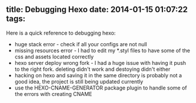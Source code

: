 title: Debugging Hexo
date: 2014-01-15 01:07:22
tags:
---
Here is a quick reference to debugging hexo:

+ huge stack error - check if all your configs are not null
+ missing resources error - I had to edit my *.styl files to have some of the css and assets located correctly
+ hexo server deploy wrong fork - I had a huge issue with having it push to the right fork. deleting didn't work and destoying didn't either
+ hacking on hexo and saving it in the same directory is probably not a good idea, the project is still being updated currently
+ use the HEXO-CNAME-GENERATOR package plugin to handle some of the errors with creating CNAME

